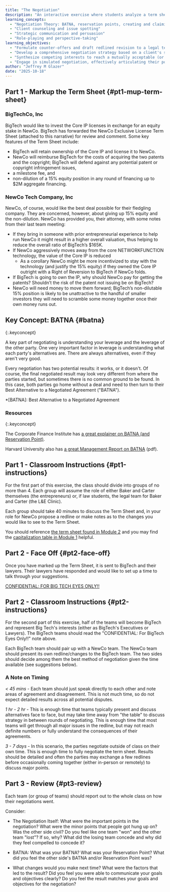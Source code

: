 ```yaml
---
title: "The Negotiation"
description: "An interactive exercise where students analyze a term sheet, develop a negotiation strategy, and engage in a simulated negotiation."
learning_concepts:
  - "Negotiation Theory: BATNA, reservation points, creating and claiming value"
  - "Client counseling and issue spotting"
  - "Strategic communication and persuasion"
  - "Role-playing and perspective-taking"
learning_objectives:
  - "Formulate counter-offers and draft redlined revision to a legal term sheet"
  - "Develop a comprehensive negotiation strategy based on a client's stated goals and confidential information"
  - "Synthesize competing interests to reach a mutually acceptable (or strategically abandoned) agreement"
  - "Engage in simulated negotiation, effectively articulating their position and responding to the other party's proposals"
author: "Jeffrey M Glazer"
date: "2025-10-18"
---
```


## Part 1 - Markup the Term Sheet {#pt1-mup-term-sheet}

### BigTechCo, Inc

BigTech would like to invest the Core IP licenses in exchange for an equity stake in NewCo. BigTech has forwarded the NewCo Exclusive License Term Sheet (attached to this narrative) for review and comment. Some key features of the Term Sheet include:

* BigTech will retain ownership of the Core IP and license it to NewCo.
* NewCo will reimburse BigTech for the costs of acquiring the two patents and the copyright; BigTech will defend against any potential patent or copyright infringement issues,
* a milestone fee, and
* non-dilution of a 15% equity position in any round of financing up to $2M aggregate financing.

### NewCo Tech Company, Inc

NewCo, of course, would like the best deal possible for their fledgling company. They are concerned, however, about giving up 15% equity and the non-dilution. NewCo has provided you, their attorney, with some notes from their last team meeting:

* If they bring in someone with prior entrepreneurial experience to help run NewCo it might result in a higher overall valuation, thus helping to reduce the overall ratio of BigTech’s $165K.
* If NewCo aggressively moves away from the core NETWORKFUNCTION technology, the value of the Core IP is reduced
  * As a corollary NewCo might be more incentivized to stay with the technology (and justify the 15% equity) if they owned the Core IP outright with a Right of Reversion to BigTech if NewCo folds.
* If BigTech is going to own the IP, why should NewCo pay for getting the patents? Shouldn’t the risk of the patent not issuing be on BigTech?
* NewCo will need money to move them forward; BigTech’s non-dilutable 15% position is likely to be unattractive to the handful of smaller investors they will need to scramble some money together once their own money runs out.

## Key Concept: BATNA {#batna}
{:.keyconcept}

A key part of negotiating is understanding your leverage and the leverage of the other party. One very important factor in leverage is understanding what each party's alternatives are. There are always alternatives, even if they aren't very good.

Every negotiation has two potential results:  it works, or it doesn't. Of course, the final negotiated result may look very different from where the parties started, but sometimes there is no common ground to be found. In this case, both parties go home without a deal and need to then turn to their Best Alternative to a Negotiated Agreement ("BATNA").

*[BATNA]: Best Alternative to a Negotiated Agreement

### Resources
{:.keyconcept}

The Corporate Finance Institute has [a great explainer on BATNA (and Reservation Point)](https://corporatefinanceinstitute.com/resources/valuation/what-is-batna/).

Harvard University also has [a great Management Report on BATNA](https://www.bc.edu/content/dam/files/centers/cwf/individuals/pdf/BANTABasics.pdf) (pdf).

## Part 1 - Classroom Instructions {#pt1-instructions}

For the first part of this exercise, the class should divide into groups of no more than 4. Each group will assume the role of either Baker and Carter themselves (the entrepreneurs) or, if law students, the legal team for Baker and Carter (the L&E Clinic).

Each group should take 40 minutes to discuss the Term Sheet and, in your role for NewCo propose a redline or make notes as to the changes you would like to see to the Term Sheet.

You should reference [the term sheet found in Module 2](./02-the-deal.md) and you may find the [capitalization table in Module 1](./01-foundations.md) helpful.

## Part 2 - Face Off {#pt2-face-off}

Once you have marked up the Term Sheet, it is sent to BigTech and their lawyers. Their lawyers have responded and would like to set up a time to talk through your suggestions. 

[CONFIDENTIAL: FOR BIG TECH EYES ONLY!!](./03-bigtech-confidential.md)

## Part 2 - Classroom Instructions {#pt2-instructions}

For the second part of this exercise, half of the teams will become BigTech and represent Big Tech's interests (either as BigTech's Executives or Lawyers). The BigTech teams should read the "CONFIDENTIAL: For BigTech Eyes Only!!" note above.

Each BigTech team should pair up with a NewCo team. The NewCo team should present its own redline/changes to the BigTech team. The two sides should decide among them the best method of negotiation given the time available (see suggestions below).

### A Note on Timing

_< 45 mins_ - Each team should just speak directly to each other and note areas of agreement and disagreement. This is not much time, so do not expect detailed results across all potential disputes.

_1 hr - 2 hr_ - This is enough time that teams typically present and discuss alternatives face to face, but may take time away from "the table" to discuss strategy in between rounds of negotiating. This is enough time that most teams will get through all major issues in the redline, but may not reach definite numbers or fully understand the consequences of their agreements.

_3 - 7 days_ - In this scenario, the parties negotiate outside of class on their own time. This is enough time to fully negotiate the term sheet. Results should be detailed and often the parties may exchange a few redlines before occasionally coming together (either in-person or remotely) to discuss major points.

## Part 3 - Review {#pt3-review}

Each team (or group of teams) should report out to the whole class on how their negotiations went.

Consider:

* The Negotiation Itself: What were the important points in the negotiation? What were the minor points that people got hung up on? Was the other side civil? Do you feel like one team "won" and the other team "lost"? If so, why? What did the losing team concede and why did they feel compelled to concede it?

* BATNA: What was your BATNA? What was your Reservation Point? What did you feel the other side's BATNA and/or Reservation Point was?

* What changes would you make next time? What were the factors that led to the result? Did you feel you were able to communicate your goals and objectives clearly? Do you feel the result matches your goals and objectives for the negotiation?